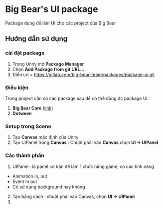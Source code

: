 # Big Bear's UI package

Package dùng để làm UI cho các project của Big Bear

## Hướng dẫn sử dụng

### cài đặt package

1. Trong Unity mở <b>Package Manager</b> 
2. Chọn <b>Add Package from git URL...</b>
3. Điền url = https://gitlab.com/big-bear-team/packages/package-ui.git

### Điều kiện
Trong project cần có các package sau để có thể dùng đc package UI:
1. <b>Big Bear Core</b> [(link)](https://gitlab.com/big-bear-team/packages/package-core.git)
2. **Dotween**

### Setup trong Scene
1. Tạo **Canvas** mặc định của Unity
2. Tạo UIPanel trong **Canvas** : Chuột phải vào **Canvas** chọn **UI -> UIPanel**

### Các thành phần
1. UIPanel : là panel cơ bản để làm 1 chức năng game, có các tính năng 
 - Animation in, out 
 - Event In out
 - Có sử dụng background hay không

2. Tạo bằng cách : chuột phải vào Canvas, chọn **UI -> UIPanel**
3. 
